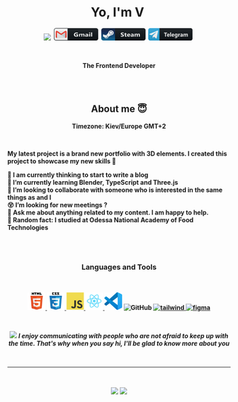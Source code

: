 <p>
  <h1 align="center"><b>Yo, I'm V <img src="https://c.tenor.com/lb9hGWB5XXQAAAAC/happy-mochi.gif" alt="" width="30"></h1>
</p>
<p align="center">
<a href="https://sokolenkov.github.io/"><img src="https://img.shields.io/badge/-PORTFOLIO-%23ff69b4&?style=for-the-badge&?color=ff69b4 alt="Portfolio" /></a>&nbsp;
<a href="mailto:s9379992g@gmail.com"><img src="gmail.svg" alt="CodePen" style="width: 100px; height: 28px;" /></a>&nbsp;
<a href="https://steamcommunity.com/id/AkkMe/"><img src="steam.svg" alt="Steam" style="width: 100px; height: 28px;" /></a>&nbsp;
<a href="https://t.me/soko1enkov"><img src="tbadge.svg" alt="Telegram" style="width: 100px; height: 28px;" /></a>&nbsp;
</p>
<br />

<p align="center">The Frontend Developer</p>
<br />

<!-- <h2 align="center">My favorite projects 💻</h2>
<br />

<p align="center">
  <img width="400" src="https://github.com/YuriDevAT/sos-animals/blob/main/public/thumbnail-sos.png" />
  <img width="400" src="https://github.com/YuriDevAT/smart-shopping-list/blob/main/public/Thumbnail.png" />
 <a href="https://github.com/YuriDevAT/sos-animals">
  <img align="" src="https://github-readme-stats.vercel.app/api/pin/?username=YuriDevAT&repo=sos-animals&theme=tokyonight" />
</a>
  <a href="https://github.com/YuriDevAT/smart-shopping-list">
  <img align="" src="https://github-readme-stats.vercel.app/api/pin/?username=YuriDevAT&repo=smart-shopping-list&theme=tokyonight" />
</a>
  <img width="400" src="https://github.com/YuriDevAT/nikki-my-diary/blob/main/public/thumbnail-nikki.png" />
  <img width="400" src="https://github.com/YuriDevAT/instagram-clone/blob/main/thumbnail-instagram.png" />
  <a href="https://github.com/YuriDevAT/nikki-my-diary">
  <img align="" src="https://github-readme-stats.vercel.app/api/pin/?username=YuriDevAT&repo=nikki-my-diary&theme=tokyonight" />
</a>
<a href="https://github.com/YuriDevAT/instagram-clone">
  <img align="" src="https://github-readme-stats.vercel.app/api/pin/?username=YuriDevAT&repo=instagram-clone&theme=tokyonight" />
</a>
</p> -->

<br />

<h2 align="center">About me 😇</h2>
<p align="center">
Timezone: Kiev/Europe GMT+2
</p>
<br />
<p>My latest project is a brand new portfolio with 3D elements. I created this project to showcase my new skills 🥳</p>

:muscle: I am currently thinking to start to write a blog <br />
:eyes: I’m currently learning Blender, TypeScript and Three.js <br />
:raising_hand: I’m looking to collaborate with someone who is interested in the same things as and I <br />
:dizzy_face: I’m looking for new meetings ?<br />
💬 Ask me about anything related to my content. I am happy to help.<br />
:ghost: Random fact: I studied at Odessa National Academy of Food Technologies <br />

<br />
<br />
<p>
<h3 align="center"> Languages and Tools</h3>
</p>
<br />
<p align="center">
<a href="https://www.w3.org/html/" target="_blank"> <img src="https://raw.githubusercontent.com/devicons/devicon/master/icons/html5/html5-original-wordmark.svg" alt="html5" width="40" height="40"/> </a>
<a href="https://www.w3schools.com/css/" target="_blank"> <img src="https://raw.githubusercontent.com/devicons/devicon/master/icons/css3/css3-original-wordmark.svg" alt="css3" width="40" height="40"/> </a>
<a href="https://developer.mozilla.org/en-US/docs/Web/JavaScript" target="_blank"> <img src="https://raw.githubusercontent.com/devicons/devicon/master/icons/javascript/javascript-original.svg" alt="javascript" width="40" height="40"/> </a>
<a href="https://reactjs.org/" target="_blank"> <img src="https://raw.githubusercontent.com/github/explore/80688e429a7d4ef2fca1e82350fe8e3517d3494d/topics/react/react.png" alt="react" width="40" height="40"/> </a>
<!--<a href="https://nextjs.org/" target="_blank"> <img src="https://github.com/YuriDevAT/YuriDevAT/blob/main/nextjs.png" alt="nextjs" width="40" height="40"/> </a>-->
<img alt="Visual Studio Code" width="40px" src="https://raw.githubusercontent.com/github/explore/80688e429a7d4ef2fca1e82350fe8e3517d3494d/topics/visual-studio-code/visual-studio-code.png" />
<img alt="GitHub" width="40px" src="https://img.icons8.com/?size=512&id=62856&format=png" />
<a href="https://tailwindcss.com/" target="_blank"> <img src="https://www.vectorlogo.zone/logos/tailwindcss/tailwindcss-icon.svg" alt="tailwind" width="40" height="40"/> </a>  
<a href="https://www.figma.com/" target="_blank"> <img src="https://www.vectorlogo.zone/logos/figma/figma-icon.svg" alt="figma" width="40" height="40"/> </a>
   </p>
<br />
<p align="center">
<img src="https://media.giphy.com/media/LnQjpWaON8nhr21vNW/giphy.gif" width="60"> <em><b>I enjoy communicating with people who are not afraid to keep up with the time.</b> That's why when you say<b> hi, I'll be glad to know more about you</b></em>
</p>
<br />

---

<br />
<p align="center">
<img src="https://github-readme-stats.vercel.app/api?username=sokolenkov&theme=radical&show_icons=true" width="450"/>
<img src="https://github-readme-stats.vercel.app/api/top-langs/?username=sokolenkov&layout=compact&theme=radical" width="400" />
</p>
